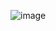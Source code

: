 ![image](https://user-images.githubusercontent.com/104709795/180586763-14393621-0582-47cc-867f-71424fa886be.png)
